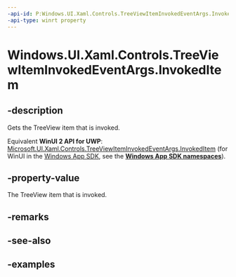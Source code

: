 ```yaml
---
-api-id: P:Windows.UI.Xaml.Controls.TreeViewItemInvokedEventArgs.InvokedItem
-api-type: winrt property
---
```


<!-- Property syntax.
public object InvokedItem { get; }
-->

# Windows.UI.Xaml.Controls.TreeViewItemInvokedEventArgs.InvokedItem

## -description

Gets the TreeView item that is invoked.

Equivalent **WinUI 2 API for UWP**: [Microsoft.UI.Xaml.Controls.TreeViewItemInvokedEventArgs.InvokedItem](/windows/winui/api/microsoft.ui.xaml.controls.treeviewiteminvokedeventargs.invokeditem) (for WinUI in the [Windows App SDK](/windows/apps/windows-app-sdk/), see the **[Windows App SDK namespaces](/windows/windows-app-sdk/api/winrt/)**).

## -property-value

The TreeView item that is invoked.

## -remarks

## -see-also

## -examples

